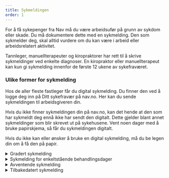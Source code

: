 ```yaml
---
title: Sykmeldingen
order: 1
---
```


For å få sykepenger fra Nav må du være arbeidsufør på grunn av sykdom eller skade. Du må dokumentere dette med en sykmelding. Den som sykmelder deg, skal alltid vurdere om du kan være i arbeid eller arbeidsrelatert aktivitet.

Tannleger, manuellterapeuter og kiropraktorer har rett til å skrive sykmeldinger ved enkelte diagnoser. En kiropraktor eller manuellterapeut kan kun gi sykmelding innenfor de første 12 ukene av sykefraværet.

### Ulike former for sykmelding

Hos de aller fleste fastleger får du digital sykmelding. Du finner den ved å logge deg inn på Ditt sykefravær på nav.no. Her kan du sende sykmeldingen til arbeidsgiveren din. 

Hvis du ikke finner sykmeldingen din på nav.no, kan det hende at den som har sykmeldt deg ennå ikke har sendt den digitalt. Dette gjelder blant annet sykmeldinger som blir skrevet ut på sykehusene. Vent noen dager med å bruke papirskjema, så får du sykmeldingen digitalt. 

Hvis du ikke kan eller ønsker å bruke en digital sykmelding, må du be legen din om å få den på papir. 

<div class='accordion'>
  <details>
    <summary>Gradert sykmelding</summary>
    {% prose %}{% endprose %}
  </details>
  <details>
    <summary>Sykmelding for enkeltstående behandlingsdager</summary>
    {% prose %}{% endprose %}
  </details>
  <details>
    <summary>Avventende sykmelding</summary>
    {% prose %}{% endprose %}
  </details>
  <details>
    <summary>Tilbakedatert sykmelding</summary>
    {% prose %}{% endprose %}
  </details>
</div>
